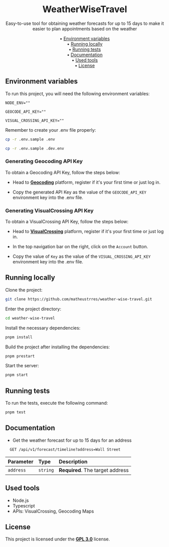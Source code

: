 <h1 align="center">
  WeatherWiseTravel
  </a>
</h1>

<p align="center">Easy-to-use tool for obtaining weather forecasts for up to 15 days to make it easier to plan appointments based on the weather

<p align="center">
  • <a href="#environment-variables">Environment variables</a><br>
  • <a href="#running-locally">Running locally</a><br>
  • <a href="#running-tests">Running tests</a><br>
  • <a href="#documentation">Documentation</a><br>
  • <a href="#used-tools">Used tools</a><br>
  • <a href="#license">License</a>
</p>

## Environment variables

To run this project, you will need the following environment variables:

`NODE_ENV=""`

`GEOCODE_API_KEY=""`

`VISUAL_CROSSING_API_KEY=""`

Remember to create your .env file properly:

```bash
cp -r .env.sample .env
```

```bash
cp -r .env.sample .dev.env
```

### Generating Geocoding API Key

To obtain a Geocoding API Key, follow the steps below:

- Head to **[Geocoding](https://geocode.maps.co/)** platform, register if it's your first time or just log in.

- Copy the generated API Key as the value of the `GEOCODE_API_KEY` environment key into the .env file.

### Generating VisualCrossing API Key

To obtain a VisualCrossing API Key, follow the steps below:

- Head to **[VisualCrossing](https://www.visualcrossing.com/)** platform, register if it's your first time or just log in.

- In the top navigation bar on the right, click on the `Account` button.

- Copy the value of `Key` as the value of the `VISUAL_CROSSING_API_KEY` environment key into the .env file.

## Running locally

Clone the project:

```bash
git clone https://github.com/matheustrres/weather-wise-travel.git
```

Enter the project directory:

```bash
cd weather-wise-travel
```

Install the necessary dependencies:

```bash
pnpm install
```

Build the project after installing the dependencies:

```bash
pnpm prestart
```

Start the server:

```bash
pnpm start
```

## Running tests

To run the tests, execute the following command:

```bash
pnpm test
```

## Documentation

-  Get the weather forecast for up to 15 days for an address

```http
  GET /api/v1/forecast/timeline?address=Wall Street
```

| Parameter   | Type       | Description                           |
| :---------- | :--------- | :---------------------------------- |
| `address` | `string` | **Required**. The target address |

## Used tools

- Node.js
- Typescript
- APIs: VisualCrossing, Geocoding Maps

## License

This project is licensed under the **[GPL 3.0](https://github.com/matheustrres/weather-wise-travel/blob/main/LICENSE)** license.